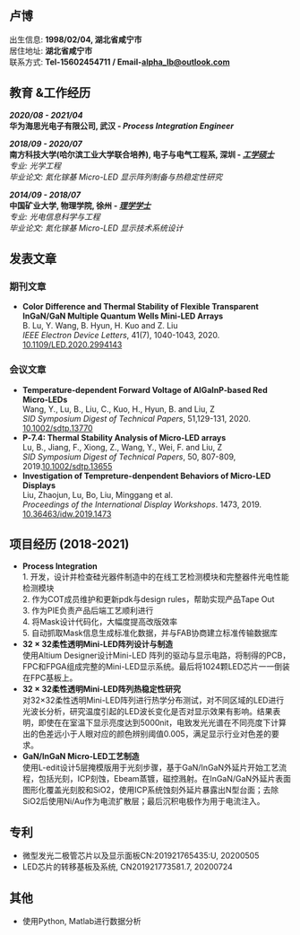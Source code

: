 ## **卢博**

出生信息: **1998/02/04, 湖北省咸宁市**
<br>居住地址: **湖北省咸宁市**
<br>联系方式: **Tel-15602454711 / Email-<alpha_lb@outlook.com>**

## **教育 &工作经历**

***2020/08  - 2021/04***
<br>**华为海思光电子有限公司, 武汉 - *Process Integration Engineer***

***2018/09  - 2020/07***
<br>**南方科技大学(哈尔滨工业大学联合培养), 电子与电气工程系, 深圳 - *<u>工学硕士</u>***
<br>*专业: 光学工程*
<br>*毕业论文: 氮化镓基 Micro-LED 显示阵列制备与热稳定性研究*

***2014/09  - 2018/07***
<br>**中国矿业大学, 物理学院, 徐州 - *<u>理学学士</u>***
<br>*专业: 光电信息科学与工程*
<br>*毕业论文: 氮化镓基 Micro-LED 显示技术系统设计*


## **发表文章**
### **期刊文章**
* **Color Difference and Thermal Stability of Flexible Transparent InGaN/GaN Multiple Quantum Wells Mini-LED Arrays**
<br>B. Lu, Y. Wang, B. Hyun, H. Kuo and Z. Liu
<br>*IEEE Electron Device Letters*, 41(7), 1040-1043, 2020. [10.1109/LED.2020.2994143](https://ieeexplore.ieee.org/document/9091823)

### **会议文章**
* **Temperature‐dependent Forward Voltage of AlGaInP‐based Red Micro‐LEDs**
<br>Wang, Y., Lu, B., Liu, C., Kuo, H., Hyun, B. and Liu, Z
<br>*SID Symposium Digest of Technical Papers*, 51,129-131, 2020. [10.1002/sdtp.13770](https://onlinelibrary.wiley.com/doi/abs/10.1002/sdtp.13770)
* **P‐7.4: Thermal Stability Analysis of Micro‐LED arrays**
<br>Lu, B., Jiang, F., Xiong, Z., Wang, Y., Wei, F. and Liu, Z
<br>*SID Symposium Digest of Technical Papers*, 50, 807-809, 2019.[10.1002/sdtp.13655](https://onlinelibrary.wiley.com/doi/abs/10.1002/sdtp.13655)
* **Investigation of Tempreture-denpendent Behaviors of Micro-LED Displays**
<br>Liu, Zhaojun, Lu, Bo, Liu, Minggang et al.
<br>*Proceedings of the International Display Workshops*. 1473, 2019. [10.36463/idw.2019.1473](https://confit.atlas.jp/guide/organizer/idw/idw2019/subject/MEET5-3/detail)


## **项目经历 (2018-2021)**

* **Process Integration**
<br>1. 开发，设计并检查硅光器件制造中的在线工艺检测模块和完整器件光电性能检测模块
<br>2. 作为COT成员维护和更新pdk与design rules，帮助实现产品Tape Out
<br>3. 作为PIE负责产品后端工艺顺利进行
<br>4. 将Mask设计代码化，大幅度提高改版效率
<br>5. 自动抓取Mask信息生成标准化数据，并与FAB协商建立标准传输数据库
* **32 × 32柔性透明Mini-LED阵列设计与制造**
<br>使用Altium Designer设计Mini-LED 阵列的驱动与显示电路，将制得的PCB，FPC和FPGA组成完整的Mini-LED显示系统。最后将1024颗LED芯片一一倒装在FPC基板上。
* **32 × 32柔性透明Mini-LED阵列热稳定性研究**
<br>对32×32柔性透明Mini-LED阵列进行热学分布测试，对不同区域的LED进行光波长分析，研究温度引起的LED波长变化是否对显示效果有影响。结果表明，即使在在室温下显示亮度达到5000nit，电致发光光谱在不同亮度下计算出的色差远小于人眼对应的颜色辨别阈值0.005，满足显示行业对色差的要求。
* **GaN/InGaN Micro-LED工艺制造**
<br>使用L-edit设计5层掩模版用于光刻步骤，基于GaN/InGaN外延片开始工艺流程，包括光刻，ICP刻蚀，Ebeam蒸镀，磁控溅射。在InGaN/GaN外延片表面图形化覆盖光刻胶和SiO2，使用ICP系统蚀刻外延片暴露出N型台面；去除SiO2后使用Ni/Au作为电流扩散层；最后沉积电极作为用于电流注入。


## **专利**
* 微型发光二极管芯片以及显示面板CN:201921765435:U, 20200505
* LED芯片的转移基板及系统, CN201921773581.7, 20200724

## **其他**
* 使用Python, Matlab进行数据分析
